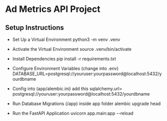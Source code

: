 # Ad Metrics API Project



## Setup Instructions

- Set Up a Virtual Environment
python3 -m venv .venv

- Activate the Virtual Environment
source .venv/bin/activate

- Install Dependencies
pip install -r requirements.txt

- Configure Environment Variables (change into .env)
DATABASE_URL=postgresql://youruser:yourpassword@localhost:5432/yourdbname

- Config into (app/alembic.ini)
add this sqlalchemy.url= postgresql://youruser:yourpassword@localhost:5432/yourdbname
- Run Database Migrations (/app) inside app folder
alembic upgrade head

- Run the FastAPI Application
uvicorn app.main:app --reload